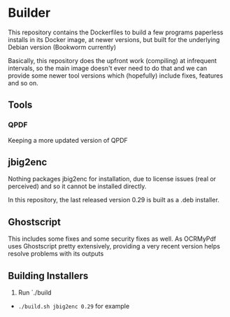 # Builder

This repository contains the Dockerfiles to build a few programs paperless
installs in its Docker image, at newer versions, but built for the underlying
Debian version (Bookworm currently)

Basically, this repository does the upfront work (compiling) at infrequent intervals,
so the main image doesn't ever need to do that and we can provide some newer
tool versions which (hopefully) include fixes, features and so on.

## Tools

### QPDF

Keeping a more updated version of QPDF

## jbig2enc

Nothing packages jbig2enc for installation, due to license issues (real or
perceived) and so it cannot be installed directly.

In this repository, the last released version 0.29 is built as a .deb installer.

## Ghostscript

This includes some fixes and some security fixes as well. As OCRMyPdf uses Ghostscript pretty extensively,
providing a very recent version helps resolve problems with its outputs

## Building Installers

1. Run `./build <thing> <version>

- `./build.sh jbig2enc 0.29` for example
